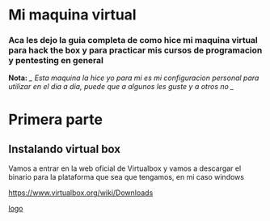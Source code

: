 # Mi maquina virtual
### Aca les dejo la guia completa de como hice mi maquina virtual para hack the box y para practicar mis cursos de programacion y pentesting en general 


**Nota:** *_
Esta maquina la hice yo para mi es mi configuracion personal para utilizar en el dia a dia, puede que a algunos les guste y a otros no _*

# Primera parte

## Instalando virtual box


Vamos a entrar en la web oficial de Virtualbox y vamos a descargar el binario para la plataforma que sea que tengamos, en mi caso windows 

<https://www.virtualbox.org/wiki/Downloads>

[logo](https://github.com/isat-lab/isat-lab.github.io/blob/048b712daf1f89c36da4bb86a7272af3e99160a3/_posts/imagenes%20apra%20el%20markdown%20de%20mi%20primera%20maquina%20virtual/Virtualbox_download.jpeg "Virtualbox_download")

